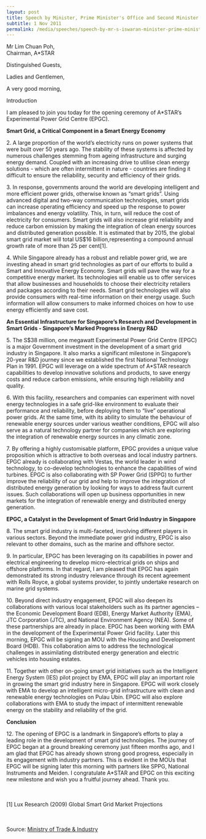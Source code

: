 ```yaml
---
layout: post
title: Speech by Minister, Prime Minister's Office and Second Minister for Home Affairs and Trade & Industry S Iswaran at the opening ceremony of the Experimental Power Grid Centre( EPGC) at Ices Jurong Island
subtitle: 1 Nov 2011
permalink: /media/speeches/speech-by-mr-s-iswaran-minister-prime-minister's-office-and-second-minister-for-home-affairs-and-trade-industry-at-the-opening-ceremony-of-the-experimental
---
```



Mr Lim Chuan Poh, 
<br>Chairman, A*STAR

Distinguished Guests,

Ladies and Gentlemen,

A very good morning,

Introduction

I am pleased to join you today for the opening ceremony of A*STAR’s Experimental Power Grid Centre (EPGC).

**Smart Grid, a Critical Component in a Smart Energy Economy**

2\. A large proportion of the world’s electricity runs on power systems that were built over 50 years ago. The stability of these systems is affected by numerous challenges stemming from ageing infrastructure and surging energy demand. Coupled with an increasing drive to utilise clean energy solutions - which are often intermittent in nature - countries are finding it difficult to ensure the reliability, security and efficiency of their grids.

3\. In response, governments around the world are developing intelligent and more efficient power grids, otherwise known as “smart grids”. Using advanced digital and two-way communication technologies, smart grids can increase operating efficiency and speed up the response to power imbalances and energy volatility. This, in turn, will reduce the cost of electricity for consumers. Smart grids will also increase grid reliability and reduce carbon emission by making the integration of clean energy sources and distributed generation possible. It is estimated that by 2015, the global smart grid market will total US$16 billion,representing a compound annual growth rate of more than 25 per cent[1].

4\. While Singapore already has a robust and reliable power grid, we are investing ahead in smart grid technologies as part of our efforts to build a Smart and Innovative Energy Economy. Smart grids will pave the way for a competitive energy market. Its technologies will enable us to offer services that allow businesses and households to choose their electricity retailers and packages according to their needs. Smart grid technologies will also provide consumers with real-time information on their energy usage. Such information will allow consumers to make informed choices on how to use energy efficiently and save cost.

**An Essential Infrastructure for Singapore’s Research and Development in Smart Grids - Singapore’s Marked Progress in Energy R&D**

5\. The S$38 million, one megawatt Experimental Power Grid Centre (EPGC) is a major Government investment in the development of a smart grid industry in Singapore. It also marks a significant milestone in Singapore’s 20-year R&D journey since we established the first National Technology Plan in 1991. EPGC will leverage on a wide spectrum of A*STAR research capabilities to develop innovative solutions and products, to save energy costs and reduce carbon emissions, while ensuring high reliability and quality.

6\. With this facility, researchers and companies can experiment with novel energy technologies in a safe grid-like environment to evaluate their performance and reliability, before deploying them to “live” operational power grids. At the same time, with its ability to simulate the behaviour of renewable energy sources under various weather conditions, EPGC will also serve as a natural technology partner for companies which are exploring the integration of renewable energy sources in any climatic zone.

7\. By offering a highly customisable platform, EPGC provides a unique value proposition which is attractive to both overseas and local industry partners. EPGC already is collaborating with Vestas, the world leader in wind technology, to co-develop technologies to enhance the capabilities of wind turbines. EPGC is also collaborating with SP Power Grid (SPPG) to further improve the reliability of our grid and help to improve the integration of distributed energy generation by looking for ways to address fault current issues. Such collaborations will open up business opportunities in new markets for the integration of renewable energy and distributed energy generation.

**EPGC, a Catalyst in the Development of Smart Grid Industry in Singapore**

8\. The smart grid industry is multi-faceted, involving different players in various sectors. Beyond the immediate power grid industry, EPGC is also relevant to other domains, such as the marine and offshore sector.

9\. In particular, EPGC has been leveraging on its capabilities in power and electrical engineering to develop micro-electrical grids on ships and offshore platforms. In that regard, I am pleased that EPGC has again demonstrated its strong industry relevance through its recent agreement with Rolls Royce, a global systems provider, to jointly undertake research on marine grid systems.

10\. Beyond direct industry engagement, EPGC will also deepen its collaborations with various local stakeholders such as its partner agencies – the Economic Development Board (EDB), Energy Market Authority (EMA), JTC Corporation (JTC), and National Environment Agency (NEA). Some of these partnerships are already in place. EPGC has been working with EMA in the development of the Experimental Power Grid facility. Later this morning, EPGC will be signing an MOU with the Housing and Development Board (HDB). This collaboration aims to address the technological challenges in assimilating distributed energy generation and electric vehicles into housing estates.

11\. Together with other on-going smart grid initiatives such as the Intelligent Energy System (IES) pilot project by EMA, EPGC will play an important role in growing the smart grid industry here in Singapore. EPGC will work closely with EMA to develop an intelligent micro-grid infrastructure with clean and renewable energy technologies on Pulau Ubin. EPGC will also explore collaborations with EMA to study the impact of intermittent renewable energy on the stability and reliability of the grid.

**Conclusion**

12\. The opening of EPGC is a landmark in Singapore’s efforts to play a leading role in the development of smart grid technologies. The journey of EPGC began at a ground breaking ceremony just fifteen months ago, and I am glad that EPGC has already shown strong good progress, especially in its engagement with industry partners. This is evident in the MOUs that EPGC will be signing later this morning with partners like SPPG, National Instruments and Meiden. I congratulate A*STAR and EPGC on this exciting new milestone and wish you a fruitful journey ahead. Thank you.  
<br><br>



[1] Lux Research (2009) Global Smart Grid Market Projections
<br><br><br>


Source: [<a href="https://www.mti.gov.sg/" target="_blank">Ministry of Trade & Industry</a>](https://www.mti.gov.sg/)
